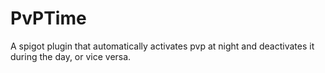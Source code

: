 # PvPTime
A spigot plugin that automatically activates pvp at night and deactivates it during the day, or vice versa.

